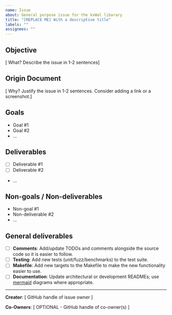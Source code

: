 ```yaml
---
name: Issue
about: General purpose issue for the kvWal libarary
title: "[REPLACE ME] With a descriptive title"
labels: ""
assignees: ""
---
```


<!-- DELETE THIS COMMENT BLOCK
  After completing the following:
    1. Update _Assignee(s)_
    2. Add _Label(s)_
-->

## Objective

[ What? Describe the issue in 1-2 sentences]

## Origin Document

[ Why? Justify the issue in 1-2 sentences. Consider adding a link or a screenshot.]

## Goals

<!-- DELETE THIS COMMENT BLOCK
  Provide a list of goals (not tasks) driving this issue.
  These should not be actionable but guide the overarching goals we're aiming to achieve.
-->

- Goal #1
- Goal #2
- ...

## Deliverables

<!-- DELETE THIS COMMENT BLOCK
  Make a list of deliverables that must be done to consider this task/issue resolved.
  These should be very actionable, concrete and tangible.
-->

- [ ] Deliverable #1
- [ ] Deliverable #2
- ...

## Non-goals / Non-deliverables

<!-- DELETE THIS COMMENT BLOCK
  Make a list of action items that are out of scope for this issue.
  These should explicitly not be delivered as part of this issue and should be considered scope creep.
-->

- Non-goal #1
- Non-deliverable #2
- ...

## General deliverables

<!-- DELETE THIS COMMENT BLOCK
  Remove sections that are not applicable to this PR.
-->

- [ ] **Comments**: Add/update TODOs and comments alongside the source code so it is easier to follow.
- [ ] **Testing**: Add new tests (unit/fuzz/benchmarks) to the test suite.
- [ ] **Makefile**: Add new targets to the Makefile to make the new functionality easier to use.
- [ ] **Documentation**: Update architectural or development READMEs; use [mermaid] diagrams where appropriate.

---

<!-- DELETE THIS COMMENT BLOCK
  Remove `Co-Owners` if not applicable.
-->

**Creator**: [ GitHub handle of issue owner ]

**Co-Owners**: [ OPTIONAL - GitHub handle of co-owner(s) ]

[mermaid]: https://mermaid-js.github.io/mermaid/
